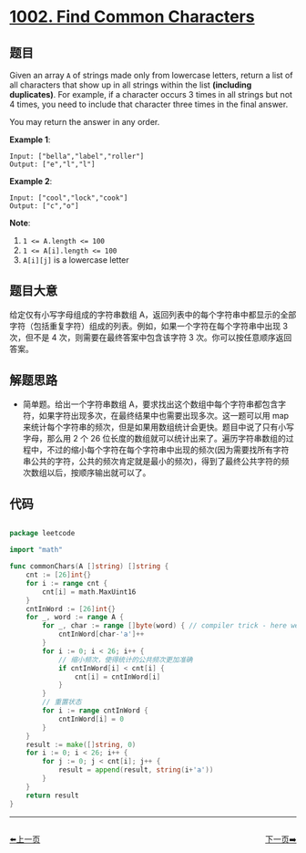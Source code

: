 # [1002. Find Common Characters](https://leetcode.com/problems/find-common-characters/)


## 题目

Given an array `A` of strings made only from lowercase letters, return a list of all characters that show up in all strings within the list **(including duplicates)**. For example, if a character occurs 3 times in all strings but not 4 times, you need to include that character three times in the final answer.

You may return the answer in any order.

**Example 1**:

    Input: ["bella","label","roller"]
    Output: ["e","l","l"]

**Example 2**:

    Input: ["cool","lock","cook"]
    Output: ["c","o"]

**Note**:

1. `1 <= A.length <= 100`
2. `1 <= A[i].length <= 100`
3. `A[i][j]` is a lowercase letter

## 题目大意

给定仅有小写字母组成的字符串数组 A，返回列表中的每个字符串中都显示的全部字符（包括重复字符）组成的列表。例如，如果一个字符在每个字符串中出现 3 次，但不是 4 次，则需要在最终答案中包含该字符 3 次。你可以按任意顺序返回答案。


## 解题思路

- 简单题。给出一个字符串数组 A，要求找出这个数组中每个字符串都包含字符，如果字符出现多次，在最终结果中也需要出现多次。这一题可以用 map 来统计每个字符串的频次，但是如果用数组统计会更快。题目中说了只有小写字母，那么用 2 个 26 位长度的数组就可以统计出来了。遍历字符串数组的过程中，不过的缩小每个字符在每个字符串中出现的频次(因为需要找所有字符串公共的字符，公共的频次肯定就是最小的频次)，得到了最终公共字符的频次数组以后，按顺序输出就可以了。


## 代码

```go

package leetcode

import "math"

func commonChars(A []string) []string {
	cnt := [26]int{}
	for i := range cnt {
		cnt[i] = math.MaxUint16
	}
	cntInWord := [26]int{}
	for _, word := range A {
		for _, char := range []byte(word) { // compiler trick - here we will not allocate new memory
			cntInWord[char-'a']++
		}
		for i := 0; i < 26; i++ {
			// 缩小频次，使得统计的公共频次更加准确
			if cntInWord[i] < cnt[i] {
				cnt[i] = cntInWord[i]
			}
		}
		// 重置状态
		for i := range cntInWord {
			cntInWord[i] = 0
		}
	}
	result := make([]string, 0)
	for i := 0; i < 26; i++ {
		for j := 0; j < cnt[i]; j++ {
			result = append(result, string(i+'a'))
		}
	}
	return result
}

```


----------------------------------------------
<div style="display: flex;justify-content: space-between;align-items: center;">
<p><a href="https://books.halfrost.com/leetcode/ChapterFour/0900~0999/0999.Available-Captures-for-Rook/">⬅️上一页</a></p>
<p><a href="https://books.halfrost.com/leetcode/ChapterFour/1000~1099/1003.Check-If-Word-Is-Valid-After-Substitutions/">下一页➡️</a></p>
</div>
